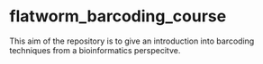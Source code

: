 # flatworm_barcoding_course
This aim of the repository is to give an introduction into barcoding techniques from a bioinformatics perspecitve.
